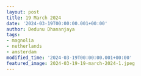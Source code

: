 ```yaml
---
layout: post
title: 19 March 2024
date: '2024-03-19T00:00:00.001+00:00'
author: Dedunu Dhananjaya
tags:
- magnolia 
- netherlands
- amsterdam 
modified_time: '2024-03-19T00:00:00.001+00:00'
featured_image: 2024-03-19-19-march-2024-1.jpeg
---
```


